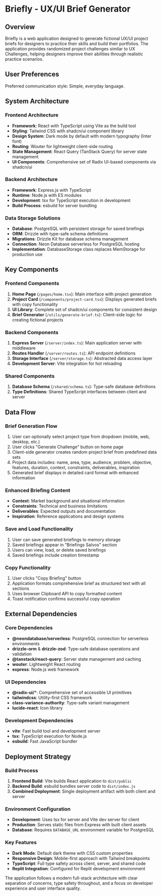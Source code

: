 # Briefly - UX/UI Brief Generator

## Overview

Briefly is a web application designed to generate fictional UX/UI project briefs for designers to practice their skills and build their portfolios. The application provides randomized project challenges similar to UX Challenges, helping designers improve their abilities through realistic practice scenarios.

## User Preferences

Preferred communication style: Simple, everyday language.

## System Architecture

### Frontend Architecture
- **Framework**: React with TypeScript using Vite as the build tool
- **Styling**: Tailwind CSS with shadcn/ui component library
- **Design System**: Dark mode by default with modern typography (Inter font)
- **Routing**: Wouter for lightweight client-side routing
- **State Management**: React Query (TanStack Query) for server state management
- **UI Components**: Comprehensive set of Radix UI-based components via shadcn/ui

### Backend Architecture
- **Framework**: Express.js with TypeScript
- **Runtime**: Node.js with ES modules
- **Development**: tsx for TypeScript execution in development
- **Build Process**: esbuild for server bundling

### Data Storage Solutions
- **Database**: PostgreSQL with persistent storage for saved briefings
- **ORM**: Drizzle with type-safe schema definitions
- **Migrations**: Drizzle Kit for database schema management
- **Connection**: Neon Database serverless for PostgreSQL hosting
- **Implementation**: DatabaseStorage class replaces MemStorage for production use

## Key Components

### Frontend Components
1. **Home Page** (`/pages/home.tsx`): Main interface with project generation
2. **Project Card** (`/components/project-card.tsx`): Displays generated briefs with copy functionality
3. **UI Library**: Complete set of shadcn/ui components for consistent design
4. **Brief Generator** (`/utils/generate-brief.ts`): Client-side logic for creating fictional projects

### Backend Components
1. **Express Server** (`/server/index.ts`): Main application server with middleware
2. **Routes Handler** (`/server/routes.ts`): API endpoint definitions
3. **Storage Interface** (`/server/storage.ts`): Abstracted data access layer
4. **Development Server**: Vite integration for hot reloading

### Shared Components
1. **Database Schema** (`/shared/schema.ts`): Type-safe database definitions
2. **Type Definitions**: Shared TypeScript interfaces between client and server

## Data Flow

### Brief Generation Flow
1. User can optionally select project type from dropdown (mobile, web, desktop, etc.)
2. User clicks "Generate Challenge" button on home page
3. Client-side generator creates random project brief from predefined data sets
4. Project data includes: name, area, type, audience, problem, objective, features, duration, context, constraints, deliverables, inspiration
5. Generated brief displays in detailed card format with enhanced information

### Enhanced Briefing Content
- **Context**: Market background and situational information
- **Constraints**: Technical and business limitations
- **Deliverables**: Expected outputs and documentation
- **Inspiration**: Reference applications and design systems

### Save and Load Functionality
1. User can save generated briefings to memory storage
2. Saved briefings appear in "Briefings Salvos" section
3. Users can view, load, or delete saved briefings
4. Saved briefings include creation timestamp

### Copy Functionality
1. User clicks "Copy Briefing" button
2. Application formats comprehensive brief as structured text with all sections
3. Uses browser Clipboard API to copy formatted content
4. Toast notification confirms successful copy operation

## External Dependencies

### Core Dependencies
- **@neondatabase/serverless**: PostgreSQL connection for serverless environments
- **drizzle-orm** & **drizzle-zod**: Type-safe database operations and validation
- **@tanstack/react-query**: Server state management and caching
- **wouter**: Lightweight React routing
- **express**: Node.js web framework

### UI Dependencies
- **@radix-ui/***: Comprehensive set of accessible UI primitives
- **tailwindcss**: Utility-first CSS framework
- **class-variance-authority**: Type-safe variant management
- **lucide-react**: Icon library

### Development Dependencies
- **vite**: Fast build tool and development server
- **tsx**: TypeScript execution for Node.js
- **esbuild**: Fast JavaScript bundler

## Deployment Strategy

### Build Process
1. **Frontend Build**: Vite builds React application to `dist/public`
2. **Backend Build**: esbuild bundles server code to `dist/index.js`
3. **Combined Deployment**: Single deployment artifact with both client and server

### Environment Configuration
- **Development**: Uses tsx for server and Vite dev server for client
- **Production**: Serves static files from Express with built client assets
- **Database**: Requires `DATABASE_URL` environment variable for PostgreSQL

### Key Features
- **Dark Mode**: Default dark theme with CSS custom properties
- **Responsive Design**: Mobile-first approach with Tailwind breakpoints
- **TypeScript**: Full type safety across client, server, and shared code
- **Replit Integration**: Configured for Replit development environment

The application follows a modern full-stack architecture with clear separation of concerns, type safety throughout, and a focus on developer experience and user interface quality.